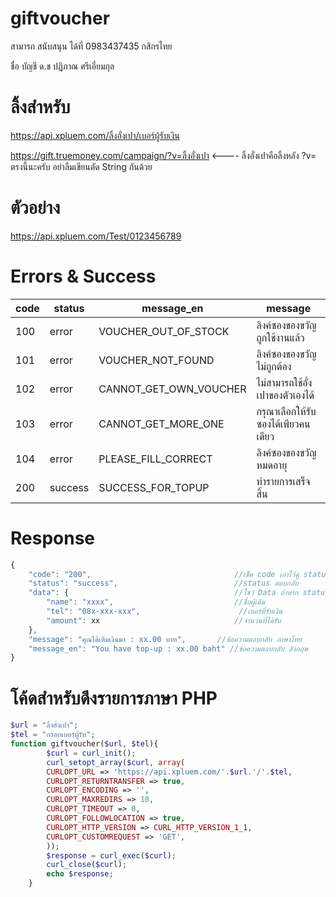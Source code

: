 # giftvoucher
สามารถ สนับสนุน ได้ที่ 0983437435 กสิกรไทย 

ชื่อ บัญชี ด.ช ปฏิภาณ ศรีเอี่ยมกุล
# ลิ้งสำหรับ
https://api.xpluem.com/ลิ้งอั่งเปา/เบอร์ผู้รับเงิน

https://gift.truemoney.com/campaign/?v=ลิ้งอั่งเปา  <---- ลิ้งอั่งเปาคือลิ้งหลัง ?v= ตรงนี้นะครับ อย่าลืมเขียนตัด String กันด้วย

# ตัวอย่าง
https://api.xpluem.com/Test/0123456789


# Errors & Success

| code     | status  | message_en              | message                             |
| -------- | ------- | ----------------------- | ----------------------------------- |
| 100      | error   | VOUCHER_OUT_OF_STOCK    | ลิงค์ซองของขวัญถูกใช้งานแล้ว             |
| 101      | error   | VOUCHER_NOT_FOUND       | ลิงค์ซองของขวัญไม่ถูกต้อง                |
| 102      | error   | CANNOT_GET_OWN_VOUCHER  | ไม่สามารถใช้อั่งเปาของตัวเองได้            |
| 103      | error   | CANNOT_GET_MORE_ONE     | กรุณาเลือกให้รับซองได้เพียวคนเดียว         |
| 104      | error   | PLEASE_FILL_CORRECT     | ลิงค์ซองของขวัญหมดอายุ                 |
| 200      | success | SUCCESS_FOR_TOPUP       | ทำรายการเสร็จสิ้น                       |

# Response

```javascript
{
    "code": "200",                                //เช็ค code เอาไว้ดู status ตอบกลับ
    "status": "success",                          //status ตอบกลับ
    "data": {                                     //โชว์ Data ถ้าหาก status เป็น error Data จะเป็น Null
        "name": "xxxx",                           //ชื่อผู้เติม
        "tel": "08x-xxx-xxx",                      //เบอร์ที่รับเงิน
        "amount": xx                              //จำนวนที่ได้รับ
    },
    "message": "คุณได้เติมเงินมา : xx.00 บาท",       //ข้อความตอบกลับ ภาษาไทย
    "message_en": "You have top-up : xx.00 baht" //ข้อความตอบกลับ อังกฤษ
}
```

# โค้ดสำหรับดึงรายการภาษา PHP

```php
$url = "ลิ้งอั่งเปา";
$tel = "กรอกเบอร์ผู้รับ";
function giftvoucher($url, $tel){
        $curl = curl_init();
        curl_setopt_array($curl, array(
        CURLOPT_URL => 'https://api.xpluem.com/'.$url.'/'.$tel,
        CURLOPT_RETURNTRANSFER => true,
        CURLOPT_ENCODING => '',
        CURLOPT_MAXREDIRS => 10,
        CURLOPT_TIMEOUT => 0,
        CURLOPT_FOLLOWLOCATION => true,
        CURLOPT_HTTP_VERSION => CURL_HTTP_VERSION_1_1,
        CURLOPT_CUSTOMREQUEST => 'GET',
        ));
        $response = curl_exec($curl);
        curl_close($curl);
        echo $response;
    }
```
